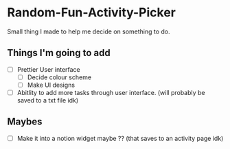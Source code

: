 # Random-Fun-Activity-Picker
Small thing I made to help me decide on something to do.

## Things I'm going to add
- [ ] Prettier User interface
  - [ ] Decide colour scheme
  - [ ] Make UI designs
- [ ] Abitlity to add more tasks through user interface. (will probably be saved to a txt file idk)

## Maybes
- [ ] Make it into a notion widget maybe ?? (that saves to an activity page idk)
